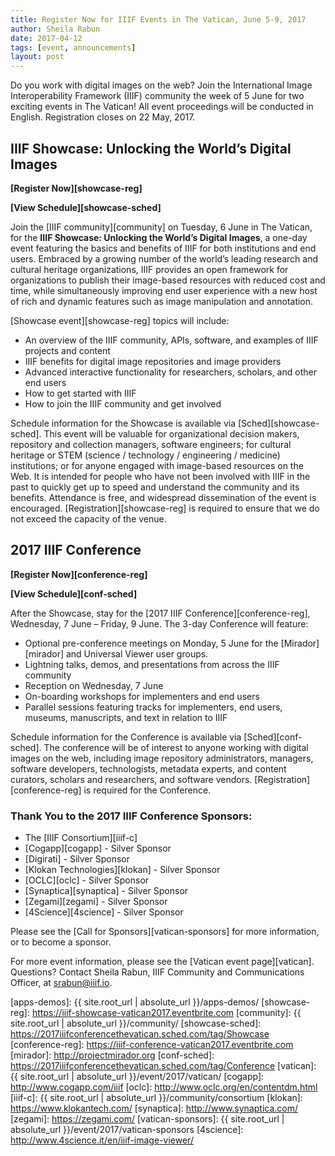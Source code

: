 ```yaml
---
title: Register Now for IIIF Events in The Vatican, June 5-9, 2017
author: Sheila Rabun
date: 2017-04-12
tags: [event, announcements]
layout: post
---
```


Do you work with digital images on the web? Join the International Image Interoperability Framework (IIIF) community the week of 5 June for two exciting events in The Vatican! All event proceedings will be conducted in English. Registration closes on 22 May, 2017.

## IIIF Showcase: Unlocking the World’s Digital Images
**[Register Now][showcase-reg]**

**[View Schedule][showcase-sched]**

Join the [IIIF community][community] on Tuesday, 6 June in The Vatican, for the **IIIF Showcase: Unlocking the World’s Digital Images**, a one-day event featuring the basics and benefits of IIIF for both institutions and end users. Embraced by a growing number of the world’s leading research and cultural heritage organizations, IIIF provides an open framework for organizations to publish their image-based resources with reduced cost and time, while simultaneously improving end user experience with a new host of rich and dynamic features such as image manipulation and annotation.

[Showcase event][showcase-reg] topics will include:

* An overview of the IIIF community, APIs, software, and examples of IIIF projects and content
* IIIF benefits for digital image repositories and image providers
* Advanced interactive functionality for researchers, scholars, and other end users
* How to get started with IIIF
* How to join the IIIF community and get involved

Schedule information for the Showcase is available via [Sched][showcase-sched]. This event will be valuable for organizational decision makers, repository and collection managers, software engineers; for cultural heritage or STEM (science / technology / engineering / medicine) institutions; or for anyone engaged with image-based resources on the Web. It is intended for people who have not been involved with IIIF in the past to quickly get up to speed and understand the community and its benefits. Attendance is free, and widespread dissemination of the event is encouraged. [Registration][showcase-reg] is required to ensure that we do not exceed the capacity of the venue.

## 2017 IIIF Conference
**[Register Now][conference-reg]**

**[View Schedule][conf-sched]**

After the Showcase, stay for the [2017 IIIF Conference][conference-reg], Wednesday, 7 June – Friday, 9 June. The 3-day Conference will feature:

* Optional pre-conference meetings on Monday, 5 June for the [Mirador][mirador] and Universal Viewer user groups.
* Lightning talks, demos, and presentations from across the IIIF community
* Reception on Wednesday, 7 June
* On-boarding workshops for implementers and end users
* Parallel sessions featuring tracks for implementers, end users, museums, manuscripts, and text in relation to IIIF

Schedule information for the Conference is available via [Sched][conf-sched]. The conference will be of interest to anyone working with digital images on the web, including image repository administrators, managers, software developers, technologists, metadata experts, and content curators, scholars and researchers, and software vendors. [Registration][conference-reg] is required for the Conference.

### Thank You to the 2017 IIIF Conference Sponsors:

* The [IIIF Consortium][iiif-c]
* [Cogapp][cogapp] - Silver Sponsor
* [Digirati] - Silver Sponsor
* [Klokan Technologies][klokan] - Silver Sponsor
* [OCLC][oclc] - Silver Sponsor
* [Synaptica][synaptica] - Silver Sponsor
* [Zegami][zegami] - Silver Sponsor
* [4Science][4science] - Silver Sponsor

Please see the [Call for Sponsors][vatican-sponsors] for more information, or to become a sponsor.

For more event information, please see the [Vatican event page][vatican]. Questions? Contact Sheila Rabun, IIIF Community and Communications Officer, at srabun@iiif.io.  

[apps-demos]: {{ site.root_url | absolute_url }}/apps-demos/
[showcase-reg]: https://iiif-showcase-vatican2017.eventbrite.com
[community]: {{ site.root_url | absolute_url }}/community/
[showcase-sched]: https://2017iiifconferencethevatican.sched.com/tag/Showcase
[conference-reg]: https://iiif-conference-vatican2017.eventbrite.com
[mirador]: http://projectmirador.org
[conf-sched]: https://2017iiifconferencethevatican.sched.com/tag/Conference
[vatican]: {{ site.root_url | absolute_url }}/event/2017/vatican/
[cogapp]: http://www.cogapp.com/iiif
[oclc]: http://www.oclc.org/en/contentdm.html
[iiif-c]: {{ site.root_url | absolute_url }}/community/consortium
[klokan]: https://www.klokantech.com/
[synaptica]: http://www.synaptica.com/
[zegami]: https://zegami.com/
[vatican-sponsors]: {{ site.root_url | absolute_url }}/event/2017/vatican-sponsors
[4science]: http://www.4science.it/en/iiif-image-viewer/
